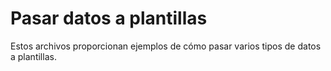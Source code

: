 # Pasar datos a plantillas

Estos archivos proporcionan ejemplos de cómo pasar varios tipos de datos a plantillas.
